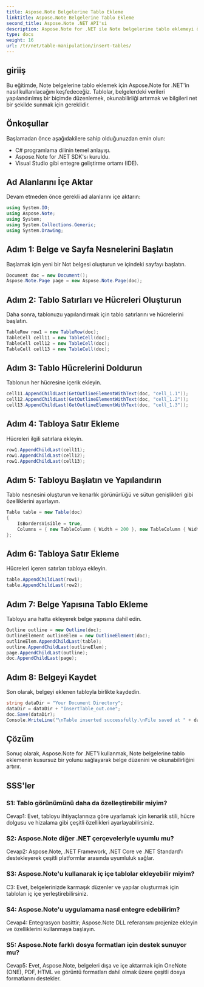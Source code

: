 ```yaml
---
title: Aspose.Note Belgelerine Tablo Ekleme
linktitle: Aspose.Note Belgelerine Tablo Ekleme
second_title: Aspose.Note .NET API'si
description: Aspose.Note for .NET ile Note belgelerine tablo eklemeyi öğrenin. Daha iyi okunabilirlik ve sunum için verileri sorunsuz bir şekilde düzenleyin.
type: docs
weight: 16
url: /tr/net/table-manipulation/insert-tables/
---
```

## giriiş

Bu eğitimde, Note belgelerine tablo eklemek için Aspose.Note for .NET'in nasıl kullanılacağını keşfedeceğiz. Tablolar, belgelerdeki verileri yapılandırılmış bir biçimde düzenlemek, okunabilirliği artırmak ve bilgileri net bir şekilde sunmak için gereklidir.

## Önkoşullar

Başlamadan önce aşağıdakilere sahip olduğunuzdan emin olun:
- C# programlama dilinin temel anlayışı.
- Aspose.Note for .NET SDK'sı kuruldu.
- Visual Studio gibi entegre geliştirme ortamı (IDE).

## Ad Alanlarını İçe Aktar

Devam etmeden önce gerekli ad alanlarını içe aktarın:
```csharp
using System.IO;
using Aspose.Note;
using System;
using System.Collections.Generic;
using System.Drawing;
```

## Adım 1: Belge ve Sayfa Nesnelerini Başlatın

Başlamak için yeni bir Not belgesi oluşturun ve içindeki sayfayı başlatın.
```csharp
Document doc = new Document();
Aspose.Note.Page page = new Aspose.Note.Page(doc);
```

## Adım 2: Tablo Satırları ve Hücreleri Oluşturun

Daha sonra, tablonuzu yapılandırmak için tablo satırlarını ve hücrelerini başlatın.
```csharp
TableRow row1 = new TableRow(doc);
TableCell cell11 = new TableCell(doc);
TableCell cell12 = new TableCell(doc);
TableCell cell13 = new TableCell(doc);
```

## Adım 3: Tablo Hücrelerini Doldurun

Tablonun her hücresine içerik ekleyin.
```csharp
cell11.AppendChildLast(GetOutlineElementWithText(doc, "cell_1.1"));
cell12.AppendChildLast(GetOutlineElementWithText(doc, "cell_1.2"));
cell13.AppendChildLast(GetOutlineElementWithText(doc, "cell_1.3"));
```

## Adım 4: Tabloya Satır Ekleme

Hücreleri ilgili satırlara ekleyin.
```csharp
row1.AppendChildLast(cell11);
row1.AppendChildLast(cell12);
row1.AppendChildLast(cell13);
```

## Adım 5: Tabloyu Başlatın ve Yapılandırın

Tablo nesnesini oluşturun ve kenarlık görünürlüğü ve sütun genişlikleri gibi özelliklerini ayarlayın.
```csharp
Table table = new Table(doc)
{
    IsBordersVisible = true,
    Columns = { new TableColumn { Width = 200 }, new TableColumn { Width = 200 }, new TableColumn { Width = 200 } }
};
```

## Adım 6: Tabloya Satır Ekleme

Hücreleri içeren satırları tabloya ekleyin.
```csharp
table.AppendChildLast(row1);
table.AppendChildLast(row2);
```

## Adım 7: Belge Yapısına Tablo Ekleme

Tabloyu ana hatta ekleyerek belge yapısına dahil edin.
```csharp
Outline outline = new Outline(doc);
OutlineElement outlineElem = new OutlineElement(doc);
outlineElem.AppendChildLast(table);
outline.AppendChildLast(outlineElem);
page.AppendChildLast(outline);
doc.AppendChildLast(page);
```

## Adım 8: Belgeyi Kaydet

Son olarak, belgeyi eklenen tabloyla birlikte kaydedin.
```csharp
string dataDir = "Your Document Directory";
dataDir = dataDir + "InsertTable_out.one";
doc.Save(dataDir);
Console.WriteLine("\nTable inserted successfully.\nFile saved at " + dataDir);
```

## Çözüm

Sonuç olarak, Aspose.Note for .NET'i kullanmak, Note belgelerine tablo eklemenin kusursuz bir yolunu sağlayarak belge düzenini ve okunabilirliğini artırır.

## SSS'ler

### S1: Tablo görünümünü daha da özelleştirebilir miyim?

Cevap1: Evet, tabloyu ihtiyaçlarınıza göre uyarlamak için kenarlık stili, hücre dolgusu ve hizalama gibi çeşitli özellikleri ayarlayabilirsiniz.

### S2: Aspose.Note diğer .NET çerçeveleriyle uyumlu mu?

Cevap2: Aspose.Note, .NET Framework, .NET Core ve .NET Standard'ı destekleyerek çeşitli platformlar arasında uyumluluk sağlar.

### S3: Aspose.Note'u kullanarak iç içe tablolar ekleyebilir miyim?

C3: Evet, belgelerinizde karmaşık düzenler ve yapılar oluşturmak için tabloları iç içe yerleştirebilirsiniz.

### S4: Aspose.Note'u uygulamama nasıl entegre edebilirim?

Cevap4: Entegrasyon basittir; Aspose.Note DLL referansını projenize ekleyin ve özelliklerini kullanmaya başlayın.

### S5: Aspose.Note farklı dosya formatları için destek sunuyor mu?

Cevap5: Evet, Aspose.Note, belgeleri dışa ve içe aktarmak için OneNote (ONE), PDF, HTML ve görüntü formatları dahil olmak üzere çeşitli dosya formatlarını destekler.